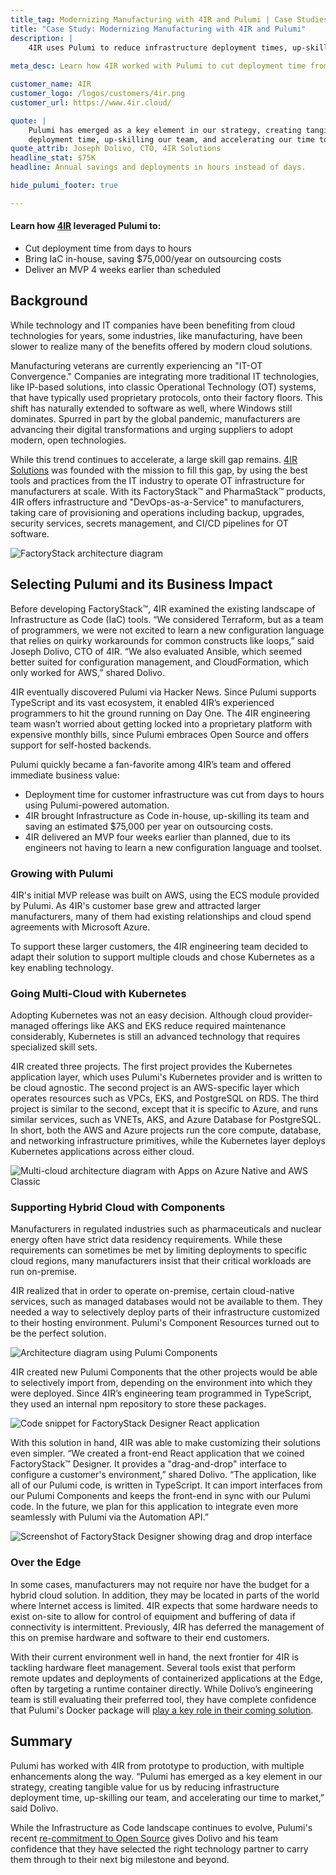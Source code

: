 ```yaml
---
title_tag: Modernizing Manufacturing with 4IR and Pulumi | Case Studies
title: "Case Study: Modernizing Manufacturing with 4IR and Pulumi"
description: |
    4IR uses Pulumi to reduce infrastructure deployment times, up-skill its team, and accelerate time to market.
    
meta_desc: Learn how 4IR worked with Pulumi to cut deployment time from days to hours and saved $75k annually on outsourcing costs.

customer_name: 4IR
customer_logo: /logos/customers/4ir.png
customer_url: https://www.4ir.cloud/

quote: |
    Pulumi has emerged as a key element in our strategy, creating tangible value for us by reducing infrastructure
    deployment time, up-skilling our team, and accelerating our time to market.
quote_attrib: Joseph Dolivo, CTO, 4IR Solutions
headline_stat: $75K
headline: Annual savings and deployments in hours instead of days.

hide_pulumi_footer: true

---
```


#### Learn how [4IR](https://www.4ir.cloud/) leveraged Pulumi to:

- Cut deployment time from days to hours
- Bring IaC in-house, saving $75,000/year on outsourcing costs
- Deliver an MVP 4 weeks earlier than scheduled

## Background

While technology and IT companies have been benefiting from cloud technologies for years, some industries, like manufacturing, have been slower to realize many of the benefits offered by modern cloud solutions.

Manufacturing veterans are currently experiencing an "IT-OT Convergence." Companies are integrating more traditional IT technologies, like IP-based solutions, into classic Operational Technology (OT) systems, that have typically used proprietary protocols, onto their factory floors. This shift has naturally extended to software as well, where Windows still dominates. Spurred in part by the global pandemic, manufacturers are advancing their digital transformations and urging suppliers to adopt modern, open technologies.

While this trend continues to accelerate, a large skill gap remains. [4IR Solutions](https://www.4ir.cloud/) was founded with the mission to fill this gap, by using the best tools and practices from the IT industry to operate OT infrastructure for manufacturers at scale. With its FactoryStack™ and PharmaStack™ products, 4IR offers infrastructure and "DevOps-as-a-Service" to manufacturers, taking care of provisioning and operations including backup, upgrades, security services, secrets management, and CI/CD pipelines for OT software.

<img class="block mx-auto md:max-w-4xl my-8"
src="/images/case-studies/4ir-factorystack.png" alt="FactoryStack architecture diagram">

## Selecting Pulumi and its Business Impact

Before developing FactoryStack™, 4IR examined the existing landscape of Infrastructure as Code (IaC) tools. “We considered Terraform, but as a team of programmers, we were not excited to learn a new configuration language that relies on quirky workarounds for common constructs like loops,” said Joseph Dolivo, CTO of 4IR. “We also evaluated Ansible, which seemed better suited for configuration management, and CloudFormation, which only worked for AWS,” shared Dolivo.

4IR eventually discovered Pulumi via Hacker News. Since Pulumi supports TypeScript and its vast ecosystem, it enabled 4IR’s experienced programmers to hit the ground running on Day One. The 4IR engineering team wasn’t worried about getting locked into a proprietary platform with expensive monthly bills, since Pulumi embraces Open Source and offers support for self-hosted backends.

Pulumi quickly became a fan-favorite among 4IR’s team and offered immediate business value:

- Deployment time for customer infrastructure was cut from days to hours using Pulumi-powered automation.
- 4IR brought Infrastructure as Code in-house, up-skilling its team and saving an estimated $75,000 per year on outsourcing costs.
- 4IR delivered an MVP four weeks earlier than planned, due to its engineers not having to learn a new configuration language and toolset.

### Growing with Pulumi

4IR's initial MVP release was built on AWS, using the ECS module provided by Pulumi. As 4IR's customer base grew and attracted larger manufacturers, many of them had existing relationships and cloud spend agreements with Microsoft Azure.

To support these larger customers, the 4IR engineering team decided to adapt their solution to support multiple clouds and chose Kubernetes as a key enabling technology.

### Going Multi-Cloud with Kubernetes

Adopting Kubernetes was not an easy decision. Although cloud provider-managed offerings like AKS and EKS reduce required maintenance considerably, Kubernetes is still an advanced technology that requires specialized skill sets.

4IR created three projects. The first project provides the Kubernetes application layer, which uses Pulumi's Kubernetes provider and is written to be cloud agnostic. The second project is an AWS-specific layer which operates resources such as VPCs, EKS, and PostgreSQL on RDS. The third project is similar to the second, except that it is specific to Azure, and runs similar services, such as VNETs, AKS, and Azure Database for PostgreSQL. In short, both the AWS and Azure projects run the core compute, database, and networking infrastructure primitives, while the Kubernetes layer deploys Kubernetes applications across either cloud.

<img class="block mx-auto md:max-w-4xl my-8"
src="/images/case-studies/4ir-multicloud.png" alt="Multi-cloud architecture diagram with Apps on Azure Native and AWS Classic">

### Supporting Hybrid Cloud with Components

Manufacturers in regulated industries such as pharmaceuticals and nuclear energy often have strict data residency requirements. While these requirements can sometimes be met by limiting deployments to specific cloud regions, many manufacturers insist that their critical workloads are run on-premise.

4IR realized that in order to operate on-premise, certain cloud-native services, such as managed databases would not be available to them. They needed a way to selectively deploy parts of their infrastructure customized to their hosting environment.  Pulumi's Component Resources turned out to be the perfect solution.

<img class="block mx-auto md:max-w-4xl my-8"
src="/images/case-studies/4ir-pulumi-components.png" alt="Architecture diagram using Pulumi Components">

4IR created new Pulumi Components that the other projects would be able to selectively import from, depending on the environment into which they were deployed. Since 4IR’s engineering team programmed in TypeScript, they used an internal npm repository to store these packages.

<img class="block mx-auto md:max-w-4xl my-8"
src="/images/case-studies/4ir-react-code-sample.png" alt="Code snippet for FactoryStack Designer React application">

With this solution in hand, 4IR was able to make customizing their solutions even simpler.  “We created a front-end React application that we coined FactoryStack™ Designer. It provides a "drag-and-drop" interface to configure a customer's environment,” shared Dolivo. “The application, like all of our Pulumi code, is written in TypeScript. It can import interfaces from our Pulumi Components and keeps the front-end in sync with our Pulumi code. In the future, we plan for this application to integrate even more seamlessly with Pulumi via the Automation API.”

<img class="block mx-auto md:max-w-4xl my-8"
src="/images/case-studies/4ir-designer-screenshot-1.png" alt="Screenshot of FactoryStack Designer showing drag and drop interface">

### Over the Edge

In some cases, manufacturers may not require nor have the budget for a hybrid cloud solution.  In addition, they may be located in parts of the world where Internet access is limited. 4IR expects that some hardware needs to exist on-site to allow for control of equipment and buffering of data if connectivity is intermittent. Previously, 4IR has deferred the management of this on premise hardware and software to their end customers.

With their current environment well in hand, the next frontier for 4IR is tackling hardware fleet management. Several tools exist that perform remote updates and deployments of containerized applications at the Edge, often by targeting a runtime container directly. While Dolivo’s engineering team is still evaluating their preferred tool, they have complete confidence that Pulumi's Docker package will [play a key role in their coming solution](/blog/pulumi-and-docker-development-to-production/).

## Summary

Pulumi has worked with 4IR from prototype to production, with multiple enhancements along the way. “Pulumi has emerged as a key element in our strategy, creating tangible value for us by reducing infrastructure deployment time, up-skilling our team, and accelerating our time to market,” said Dolivo.

While the Infrastructure as Code landscape continues to evolve, Pulumi's recent [re-commitment to Open Source](/blog/pulumi-hearts-opensource/) gives Dolivo and his team confidence that they have selected the right technology partner to carry them through to their next big milestone and beyond.
